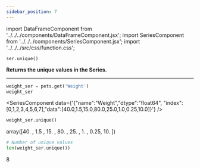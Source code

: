 ```yaml
---
sidebar_position: 7
---
```


import DataFrameComponent from '../../../components/DataFrameComponent.jsx';
import SeriesComponent from '../../../components/SeriesComponent.jsx';
import '../../../src/css/function.css';

<code>ser.unique()</code>

<div className='base'>
    <p><strong>Returns the unique values in the Series.</strong></p>
</div>

---

```python
weight_ser = pets.get('Weight')
weight_ser
```
<SeriesComponent data={'{"name":"Weight","dtype":"float64", "index":[0,1,2,3,4,5,6,7],"data":[40.0,1.5,15.0,80.0,25.0,1.0,0.25,10.0]}'} />

```python
weight_ser.unique()
```
array([40.  ,  1.5 , 15.  , 80.  , 25.  ,  1.  ,  0.25, 10.  ])

```python
# Number of unique values
len(weight_ser.unique())
```
8